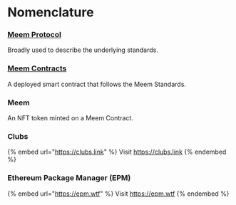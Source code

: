 # Nomenclature

### [Meem Protocol](meem-contracts/meem-protocol.md)

Broadly used to describe the underlying standards.

### [Meem Contracts](nomenclature.md#meem-contract)

A deployed smart contract that follows the Meem Standards.

### Meem

An NFT token minted on a Meem Contract.

### Clubs

{% embed url="https://clubs.link" %}
Visit https://clubs.link
{% endembed %}

### Ethereum Package Manager (EPM)

{% embed url="https://epm.wtf" %}
Visit https://epm.wtf
{% endembed %}

